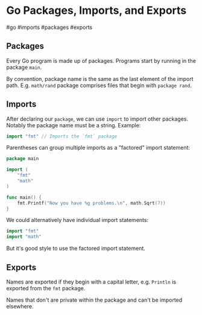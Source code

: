 # Go Packages, Imports, and Exports
#go #imports #packages #exports

## Packages

Every Go program is made up of packages.
Programs start by running in the package `main`.

By convention, package name is the same as the last element of the import path.
E.g. `math/rand` package comprises files that begin with `package rand`.

## Imports

After declaring our `package`, we can use `import` to import other packages.
Notably the package name must be a string. Example:
```go
import "fmt" // Imports the `fmt` package
```

Parentheses can group multiple imports as a "factored" import statement:
```go
package main

import (
    "fmt"
    "math"
)

func main() {
    fmt.Printf("Now you have %g problems.\n", math.Sqrt(7))
}
```

We could alternatively have individual import statements:
```go
import "fmt"
import "math"
```
But it's good style to use the factored import statement.

## Exports

Names are exported if they begin with a capital letter,
e.g. `Println` is exported from the `fmt` package.

Names that don't are private within the package and can't be imported elsewhere.
